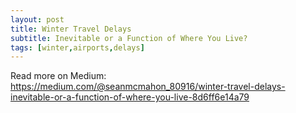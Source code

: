 ```yaml
---
layout: post
title: Winter Travel Delays
subtitle: Inevitable or a Function of Where You Live?
tags: [winter,airports,delays]
---
```


Read more on Medium: https://medium.com/@seanmcmahon_80916/winter-travel-delays-inevitable-or-a-function-of-where-you-live-8d6ff6e14a79

